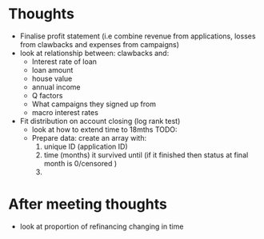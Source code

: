 # Thoughts
- Finalise profit statement (i.e combine revenue from applications, losses from clawbacks and expenses from campaigns)
- look at relationship between: clawbacks and:
    - Interest rate of loan
    - loan amount
    - house value
    - annual income
    - Q factors
    - What campaigns they signed up from
    - macro interest rates
- Fit distribution on account closing (log rank test)
    - look at how to extend time to 18mths
    TODO:
    - Prepare data: create an array with:
        1. unique ID (application ID)
        2. time (months) it survived until (if it finished then status at final month is 0/censored )
        3. 


# After meeting thoughts
- look at proportion of refinancing changing in time